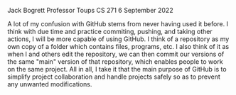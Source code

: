Jack Bogrett
Professor Toups
CS 271
6 September 2022

A lot of my confusion with GitHub stems from never having used it before.  I think with due time and practice commiting, pushing, and taking other actions, I will be more capable of using GitHub.  I think of a repository as my own copy of a folder which contains files, programs, etc.  I also think of it as when I and others edit the repository, we can then commit our versions of the same "main" version of that repository, which enables  people to work on the same project.  All in all, I take it that the main purpose of GitHub is to simplify project collaboration and handle projects safely so as to prevent any unwanted modifications.

